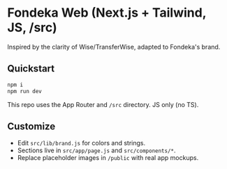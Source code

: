 # Fondeka Web (Next.js + Tailwind, JS, /src)

Inspired by the clarity of Wise/TransferWise, adapted to Fondeka's brand.

## Quickstart
```bash
npm i
npm run dev
```
This repo uses the App Router and `/src` directory. JS only (no TS).

## Customize
- Edit `src/lib/brand.js` for colors and strings.
- Sections live in `src/app/page.js` and `src/components/*`.
- Replace placeholder images in `/public` with real app mockups.
